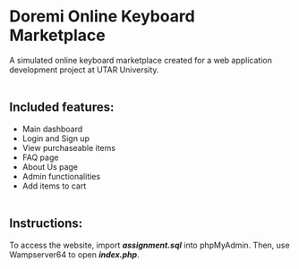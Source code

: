 # Doremi Online Keyboard Marketplace

A simulated online keyboard marketplace created for a web application development project at UTAR University.<br /><br />

## Included features:
- Main dashboard
- Login and Sign up
- View purchaseable items
- FAQ page
- About Us page
- Admin functionalities
- Add items to cart<br /><br />

## Instructions:
To access the website, import ***assignment.sql*** into phpMyAdmin. Then, use Wampserver64 to open ***index.php***.
